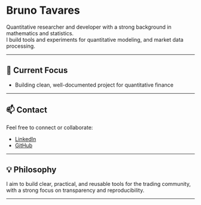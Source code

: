 # Bruno Tavares

Quantitative researcher and developer with a strong background in mathematics and statistics.  
I build tools and experiments for quantitative modeling, and market data processing.  

---

## 🔭 Current Focus
- Building clean, well-documented project for quantitative finance

---

## 📫 Contact
Feel free to connect or collaborate:
- [LinkedIn](https://www.linkedin.com/in/brbtavares/)
- [GitHub](https://github.com/brbtavares)

---

## 💡 Philosophy
I aim to build clear, practical, and reusable tools for the trading community, with a strong focus on transparency and reproducibility.

---

